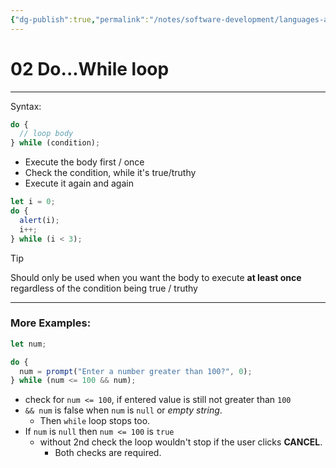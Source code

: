 ```yaml
---
{"dg-publish":true,"permalink":"/notes/software-development/languages-and-frameworks/web-development/front-end/javascript-vanilla/01-basics/10-loops/02-do-while-loop/","tags":["programming","webdevelopment","frontend","JavaScript"],"created":"2025-07-13T15:24:56.024+08:00"}
---
```



# 02 Do...While loop

---

Syntax:

```javascript
do {
  // loop body
} while (condition);
```

- Execute the body first / once
- Check the condition, while it's true/truthy
- Execute it again and again

```javascript
let i = 0;
do {
  alert(i);
  i++;
} while (i < 3);
```

> [!tip]
> Should only be used when you want the body to execute **at least once** regardless of the condition being true / truthy

---

### More Examples:

```javascript
let num;

do {
  num = prompt("Enter a number greater than 100?", 0);
} while (num <= 100 && num);
```

- check for `num <= 100`, if entered value is still not greater than `100`
- `&& num` is false when `num` is `null` or _empty string_.
  - Then `while` loop stops too.
- If `num` is `null` then `num <= 100` is `true`
  - without 2nd check the loop wouldn't stop if the user clicks **CANCEL**.
    - Both checks are required.
